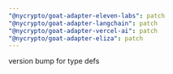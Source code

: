 ```yaml
---
"@nycrypto/goat-adapter-eleven-labs": patch
"@nycrypto/goat-adapter-langchain": patch
"@nycrypto/goat-adapter-vercel-ai": patch
"@nycrypto/goat-adapter-eliza": patch
---
```


version bump for type defs
